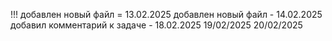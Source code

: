 !!!
добавлен новый файл = 13.02.2025
добавлен новый файл - 14.02.2025
добавил комментарий к задаче - 18.02.2025
19/02/2025
20/02/2025

